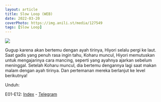 ```yaml
---
layout: article
title: Slow Loop (WEB)
date: 2022-03-20
coverPhoto: https://img.anili.st/media/127549
tags: [Slow Loop]
---
```


![](https://img.anili.st/media/127549)

Gugup karena akan bertemu dengan ayah tirinya, Hiyori selalu pergi ke laut. Saat gadis yang penuh rasa ingin tahu, Koharu muncul, Hiyori memutuskan untuk mengajarinya cara mancing, seperti yang ayahnya ajarkan sebelum meninggal. Setelah Koharu muncul, dia bertemu dengannya lagi saat makan malam dengan ayah tirinya. Dan pertemanan mereka berlanjut ke level berikutnya!

Unduh:

E01-E12: [Index](https://proyek.a-1ddl.workers.dev/0:/Musim%20Dingin%202022/%5BWEB%5D/%5BA-1%5D%20Tensai%20Ouji%20no%20Akaji%20Kokka%20Saisei%20Jutsu%20%5BWEB%5D%5Bx264%20900p%5D%5BAAC%5D/) - [Telegram](https://t.me/a1fansub/81)
